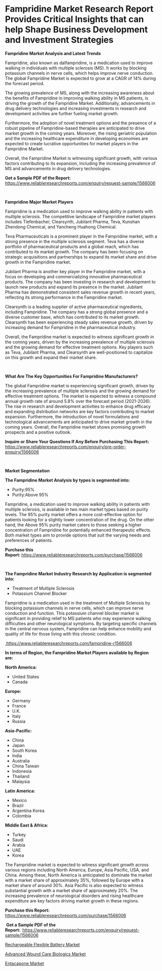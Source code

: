 <p><h1>Fampridine Market Research Report Provides Critical Insights that can help Shape Business Development and Investment Strategies</h1></p><p><strong>Fampridine Market Analysis and Latest Trends</strong></p>
<p><p>Fampridine, also known as dalfampridine, is a medication used to improve walking in individuals with multiple sclerosis (MS). It works by blocking potassium channels in nerve cells, which helps improve nerve conduction. The global Fampridine Market is expected to grow at a CAGR of 14% during the forecast period. </p><p>The growing prevalence of MS, along with the increasing awareness about the benefits of Fampridine in improving walking ability in MS patients, is driving the growth of the Fampridine Market. Additionally, advancements in drug delivery technologies and increasing investments in research and development activities are further fueling market growth.</p><p>Furthermore, the adoption of novel treatment options and the presence of a robust pipeline of Fampridine-based therapies are anticipated to drive market growth in the coming years. Moreover, the rising geriatric population and the increasing healthcare expenditure in developing economies are expected to create lucrative opportunities for market players in the Fampridine Market.</p><p>Overall, the Fampridine Market is witnessing significant growth, with various factors contributing to its expansion, including the increasing prevalence of MS and advancements in drug delivery technologies.</p></p>
<p><strong>Get a Sample PDF of the Report:&nbsp;</strong> <a href="https://www.reliableresearchreports.com/enquiry/request-sample/1566006">https://www.reliableresearchreports.com/enquiry/request-sample/1566006</a></p>
<p>&nbsp;</p>
<p><strong>Fampridine Major Market Players</strong></p>
<p><p>Fampridine is a medication used to improve walking ability in patients with multiple sclerosis. The competitive landscape of Fampridine market players includes Tiefenbacher, Clearsynth, Jubilant Pharma, Teva, Kunshan Zhendong Chemical, and Yancheng Huahong Chemical.</p><p>Teva Pharmaceuticals is a prominent player in the Fampridine market, with a strong presence in the multiple sclerosis segment. Teva has a diverse portfolio of pharmaceutical products and a global reach, which has contributed to its market growth. The company has been focusing on strategic acquisitions and partnerships to expand its market share and drive growth in the Fampridine market.</p><p>Jubilant Pharma is another key player in the Fampridine market, with a focus on developing and commercializing innovative pharmaceutical products. The company has been investing in research and development to launch new products and expand its presence in the market. Jubilant Pharma has demonstrated consistent sales revenue growth in recent years, reflecting its strong performance in the Fampridine market.</p><p>Clearsynth is a leading supplier of active pharmaceutical ingredients, including Fampridine. The company has a strong global presence and a diverse customer base, which has contributed to its market growth. Clearsynth has been experiencing steady sales revenue growth, driven by increasing demand for Fampridine in the pharmaceutical industry.</p><p>Overall, the Fampridine market is expected to witness significant growth in the coming years, driven by the increasing prevalence of multiple sclerosis and the growing demand for effective treatment options. Key players such as Teva, Jubilant Pharma, and Clearsynth are well-positioned to capitalize on this growth and expand their market share.</p></p>
<p>&nbsp;</p>
<p><strong>What Are The Key Opportunities For Fampridine Manufacturers?</strong></p>
<p><p>The global Fampridine market is experiencing significant growth, driven by the increasing prevalence of multiple sclerosis and the growing demand for effective treatment options. The market is expected to witness a compound annual growth rate of around 5.8% over the forecast period (2021-2026). The rise in research and development activities to enhance drug efficacy and expanding distribution networks are key factors contributing to market expansion. Furthermore, the introduction of novel formulations and technological advancements are anticipated to drive market growth in the coming years. Overall, the Fampridine market shows promising growth prospects and a positive outlook.</p></p>
<p><strong>Inquire or Share Your Questions If Any Before Purchasing This Report:</strong> <a href="https://www.reliableresearchreports.com/enquiry/pre-order-enquiry/1566006">https://www.reliableresearchreports.com/enquiry/pre-order-enquiry/1566006</a></p>
<p>&nbsp;</p>
<p><strong>Market Segmentation</strong></p>
<p><strong>The Fampridine Market Analysis by types is segmented into:</strong></p>
<p><ul><li>Purity:95%</li><li>Purity:Above 95%</li></ul></p>
<p><p>Fampridine, a medication used to improve walking ability in patients with multiple sclerosis, is available in two main market types based on purity levels. The 95% purity market offers a more cost-effective option for patients looking for a slightly lower concentration of the drug. On the other hand, the Above 95% purity market caters to those seeking a higher concentration of Fampridine for potentially enhanced therapeutic effects. Both market types aim to provide options that suit the varying needs and preferences of patients.</p></p>
<p><strong>Purchase this Report:&nbsp;</strong><a href="https://www.reliableresearchreports.com/purchase/1566006">https://www.reliableresearchreports.com/purchase/1566006</a></p>
<p>&nbsp;</p>
<p><strong>The Fampridine Market Industry Research by Application is segmented into:</strong></p>
<p><ul><li>Treatment of Multiple Sclerosis</li><li>Potassium Channel Blocker</li></ul></p>
<p><p>Fampridine is a medication used in the treatment of Multiple Sclerosis by blocking potassium channels in nerve cells, which can improve nerve conduction and function. This potassium channel blocker market is significant in providing relief to MS patients who may experience walking difficulties and other neurological symptoms. By targeting specific channels in the central nervous system, Fampridine can help enhance mobility and quality of life for those living with this chronic condition.</p></p>
<p><a href="https://www.reliableresearchreports.com/fampridine-r1566006">&nbsp;https://www.reliableresearchreports.com/fampridine-r1566006</a></p>
<p><strong>In terms of Region, the Fampridine Market Players available by Region are:</strong></p>
<p>
    <p> <strong> North America: </strong>
        <ul>
            <li>United States</li>
            <li>Canada</li>
        </ul>
        </p> 
    <p> <strong> Europe: </strong>
        <ul>
            <li>Germany</li>
            <li>France</li>
            <li>U.K.</li>
            <li>Italy</li>
            <li>Russia</li>
        </ul>
        </p> 
    <p> <strong> Asia-Pacific: </strong>
        <ul>
            <li>China</li>
            <li>Japan</li>
            <li>South Korea</li>
            <li>India</li>
            <li>Australia</li>
            <li>China Taiwan</li>
            <li>Indonesia</li>
            <li>Thailand</li>
            <li>Malaysia</li>
        </ul>
        </p> 
    <p> <strong> Latin America: </strong>
        <ul>
            <li>Mexico</li>
            <li>Brazil</li>
            <li>Argentina Korea</li>
            <li>Colombia</li>
        </ul>
        </p> 
    <p> <strong> Middle East & Africa: </strong>
        <ul>
            <li>Turkey</li>
            <li>Saudi</li>
            <li>Arabia</li>
            <li>UAE</li>
            <li>Korea</li>
        </ul>
    </p>
    </p>
<p><p>The Fampridine market is expected to witness significant growth across various regions including North America, Europe, Asia Pacific, USA, and China. Among these, North America is anticipated to dominate the market with a market share of approximately 35%, followed by Europe with a market share of around 30%. Asia Pacific is also expected to witness substantial growth with a market share of approximately 20%. The increasing prevalence of neurological disorders and rising healthcare expenditure are key factors driving market growth in these regions.</p></p>
<p><strong>Purchase this Report: </strong><a href="https://www.reliableresearchreports.com/purchase/1566006">https://www.reliableresearchreports.com/purchase/1566006</a></p>
<p>&nbsp;<strong>Get a Sample PDF of the Report:&nbsp;&nbsp;</strong><a href="https://www.reliableresearchreports.com/enquiry/request-sample/1566006">https://www.reliableresearchreports.com/enquiry/request-sample/1566006</a></p>
<p><strong></strong></p>
<p><p><a href="https://www.linkedin.com/pulse/rechargeable-flexible-battery-market-research-report-6uife">Rechargeable Flexible Battery Market</a></p><p><a href="https://www.linkedin.com/pulse/advanced-wound-care-biologics-market-challenges-opportunities-wejff">Advanced Wound Care Biologics Market</a></p><p><a href="https://github.com/LaceyZemlak1/Market-Research-Report-List-1/blob/main/entacapone-market.md">Entacapone Market</a></p></p>